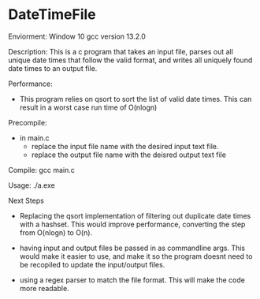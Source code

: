 # DateTimeFile

Enviorment: 
Window 10
gcc version 13.2.0

Description:
This is a c program that takes an input file, parses out all unique date times that follow the valid format, and writes all uniquely found date times to an output file.

Performance:
- This program relies on qsort to sort the list of valid date times. This can result in a worst case run time of O(nlogn)

Precompile: 
- in main.c 
    - replace the input file name with the desired input text file.
    - replace the output file name with the deisred output text file

Compile: gcc main.c

Usage: ./a.exe

Next Steps
- Replacing the qsort implementation of filtering out duplicate date times with a hashset. This would improve performance, converting the step from O(nlogn) to O(n). 

- having input and output files be passed in as commandline args. This would make it easier to use, and make it so the program doesnt need to be recopiled to update the input/output files.

- using a regex parser to match the file format. This will make the code more readable.